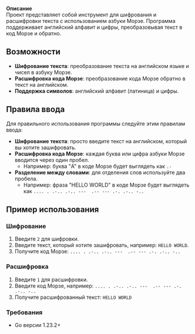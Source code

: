 
**Описание**  
Проект представляет собой инструмент для шифрования и расшифровки текста с использованием азбуки Морзе. Программа поддерживает английский алфавит и цифры, преобразовывая текст в код Морзе и обратно.

## Возможности
-   **Шифрование текста**: преобразование текста на английском языке и чисел в азбуку Морзе.
-   **Расшифровка кода Морзе**: преобразование кода Морзе обратно в текст на английском.
-   **Поддержка символов**: английский алфавит (латиница) и цифры.

## Правила ввода
Для правильного использования программы следуйте этим правилам ввода:
-   **Шифрование текста**: просто введите текст на английском, который вы хотите зашифровать.
-   **Расшифровка кода Морзе**: каждая буква или цифра азбуки Морзе вводится через один пробел.
    -   Например: буква "A" в коде Морзе будет выглядеть как `.-`
-   **Разделение между словами**: для отделения слов используйте два пробела.
    -   Например: фраза "HELLO WORLD" в коде Морзе будет выглядеть как `.... . .-.. .-.. ---  .-- --- .-. .-.. -..`

## Пример использования

### Шифрование
1.  Введите `2` для шифровки.
2.  Введите текст, который хотите зашифровать, например: `HELLO WORLD`.
3.  Получите код Морзе: `.... . .-.. .-.. ---  .-- --- .-. .-.. -..`

### Расшифровка
1.  Введите `1` для расшифровки.
2.  Введите код Морзе, например: `.... . .-.. .-.. ---  .-- --- .-. .-.. -..`
3.  Получите расшифрованный текст: `HELLO WORLD`

### Требования
-   Go версии 1.23.2+
